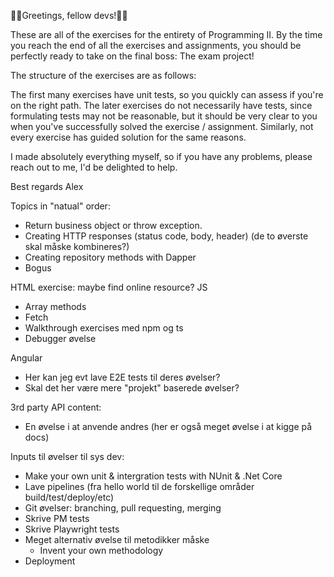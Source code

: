 👨‍💻Greetings, fellow devs!👨‍💻

These are all of the exercises for the entirety of Programming II.
By the time you reach the end of all the exercises and assignments, 
you should be perfectly ready to take on the final boss: The exam project!

The structure of the exercises are as follows:

The first many exercises have unit tests, so you quickly can assess if you're on the right path.
The later exercises do not necessarily have tests, since formulating tests may not be
reasonable, but it should be very clear to you when you've successfully solved the exercise / assignment.
Similarly, not every exercise has guided solution for the same reasons.

I made absolutely everything myself, so if you have any problems, please reach out to me, I'd be delighted to help.

Best regards
Alex

Topics in "natual" order:

- Return business object or throw exception.
- Creating HTTP responses (status code, body, header)
  (de to øverste skal måske kombineres?)
- Creating repository methods with Dapper
- Bogus

HTML exercise: maybe find online resource?
JS
- Array methods
- Fetch
- Walkthrough exercises med npm og ts
- Debugger øvelse

Angular
- Her kan jeg evt lave E2E tests til deres øvelser?
- Skal det her være mere "projekt" baserede øvelser?

3rd party API content:
- En øvelse i at anvende andres (her er også meget øvelse i at kigge på docs)


Inputs til øvelser til sys dev:
- Make your own unit & intergration tests with NUnit & .Net Core
- Lave pipelines (fra hello world til de forskellige områder build/test/deploy/etc)
- Git øvelser: branching, pull requesting, merging
- Skrive PM tests
- Skrive Playwright tests
- Meget alternativ øvelse til metodikker måske
  - Invent your own methodology
- Deployment